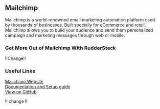 ## Mailchimp

Mailchimp is a world-renowned email marketing automation platform used by thousands of businesses. Built specially for eCommerce and retail, Mailchimp allows you to build your audience and send them personalized campaign and marketing messages through web or mobile.

### Get More Out of Mailchimp With RudderStack

!!Change!!

### Useful Links

[Mailchimp Website][]  
[Documentation and Setup guide][]  
[View on GitHub][]

[//]: # "These are reference links used in the body of this note and get stripped out when the markdown processor does its job. There is no need to format nicely because it shouldn't be seen. Thanks SO - http://stackoverflow.com/questions/4823468/store-comments-in-markdown-syntax"
[mailchimp website]: https://mailchimp.com
[documentation and setup guide]: https://docs.rudderstack.com/destinations/mailchimp
[view on github]: https://github.com/rudderlabs/rudder-transformer/tree/master/v0/destinations/mailchimp
!! change !!
